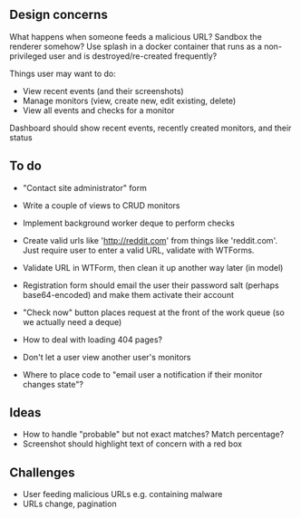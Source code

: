 ## Design concerns
What happens when someone feeds a malicious URL? Sandbox the renderer somehow? Use splash in a docker container that runs as a non-privileged user and is destroyed/re-created frequently?

Things user may want to do:
- View recent events (and their screenshots)
- Manage monitors (view, create new, edit existing, delete)
- View all events and checks for a monitor

Dashboard should show recent events, recently created monitors, and their status

## To do
- "Contact site administrator" form
- Write a couple of views to CRUD monitors
- Implement background worker deque to perform checks
- Create valid urls like 'http://reddit.com' from things like 'reddit.com'. Just require user to enter a valid URL, validate with WTForms.
- Validate URL in WTForm, then clean it up another way later (in model)
- Registration form should email the user their password salt (perhaps base64-encoded) and make them activate their account
- "Check now" button places request at the front of the work queue (so we actually need a deque)
- How to deal with loading 404 pages?
- Don't let a user view another user's monitors

- Where to place code to "email user a notification if their monitor changes state"?

## Ideas
- How to handle "probable" but not exact matches? Match percentage?
- Screenshot should highlight text of concern with a red box

## Challenges
- User feeding malicious URLs e.g. containing malware
- URLs change, pagination